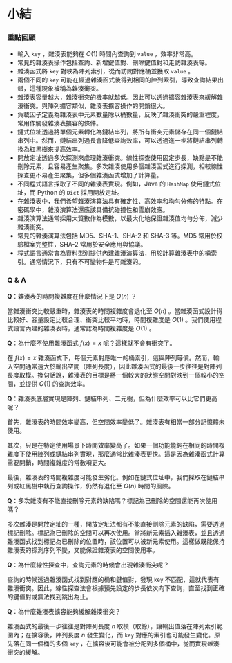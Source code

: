# 小結

### 重點回顧

- 輸入 `key` ，雜湊表能夠在 $O(1)$ 時間內查詢到 `value` ，效率非常高。
- 常見的雜湊表操作包括查詢、新增鍵值對、刪除鍵值對和走訪雜湊表等。
- 雜湊函式將 `key` 對映為陣列索引，從而訪問對應桶並獲取 `value` 。
- 兩個不同的 `key` 可能在經過雜湊函式後得到相同的陣列索引，導致查詢結果出錯，這種現象被稱為雜湊衝突。
- 雜湊表容量越大，雜湊衝突的機率就越低。因此可以透過擴容雜湊表來緩解雜湊衝突。與陣列擴容類似，雜湊表擴容操作的開銷很大。
- 負載因子定義為雜湊表中元素數量除以桶數量，反映了雜湊衝突的嚴重程度，常用作觸發雜湊表擴容的條件。
- 鏈式位址透過將單個元素轉化為鏈結串列，將所有衝突元素儲存在同一個鏈結串列中。然而，鏈結串列過長會降低查詢效率，可以透過進一步將鏈結串列轉換為紅黑樹來提高效率。
- 開放定址透過多次探測來處理雜湊衝突。線性探查使用固定步長，缺點是不能刪除元素，且容易產生聚集。多次雜湊使用多個雜湊函式進行探測，相較線性探查更不易產生聚集，但多個雜湊函式增加了計算量。
- 不同程式語言採取了不同的雜湊表實現。例如，Java 的 `HashMap` 使用鏈式位址，而 Python 的 `Dict` 採用開放定址。
- 在雜湊表中，我們希望雜湊演算法具有確定性、高效率和均勻分佈的特點。在密碼學中，雜湊演算法還應該具備抗碰撞性和雪崩效應。
- 雜湊演算法通常採用大質數作為模數，以最大化地保證雜湊值均勻分佈，減少雜湊衝突。
- 常見的雜湊演算法包括 MD5、SHA-1、SHA-2 和 SHA-3 等。MD5 常用於校驗檔案完整性，SHA-2 常用於安全應用與協議。
- 程式語言通常會為資料型別提供內建雜湊演算法，用於計算雜湊表中的桶索引。通常情況下，只有不可變物件是可雜湊的。

### Q & A

**Q**：雜湊表的時間複雜度在什麼情況下是 $O(n)$ ？

當雜湊衝突比較嚴重時，雜湊表的時間複雜度會退化至 $O(n)$ 。當雜湊函式設計得比較好、容量設定比較合理、衝突比較平均時，時間複雜度是 $O(1)$ 。我們使用程式語言內建的雜湊表時，通常認為時間複雜度是 $O(1)$ 。

**Q**：為什麼不使用雜湊函式 $f(x) = x$ 呢？這樣就不會有衝突了。

在 $f(x) = x$ 雜湊函式下，每個元素對應唯一的桶索引，這與陣列等價。然而，輸入空間通常遠大於輸出空間（陣列長度），因此雜湊函式的最後一步往往是對陣列長度取模。換句話說，雜湊表的目標是將一個較大的狀態空間對映到一個較小的空間，並提供 $O(1)$ 的查詢效率。

**Q**：雜湊表底層實現是陣列、鏈結串列、二元樹，但為什麼效率可以比它們更高呢？

首先，雜湊表的時間效率變高，但空間效率變低了。雜湊表有相當一部分記憶體未使用。

其次，只是在特定使用場景下時間效率變高了。如果一個功能能夠在相同的時間複雜度下使用陣列或鏈結串列實現，那麼通常比雜湊表更快。這是因為雜湊函式計算需要開銷，時間複雜度的常數項更大。

最後，雜湊表的時間複雜度可能發生劣化。例如在鏈式位址中，我們採取在鏈結串列或紅黑樹中執行查詢操作，仍然有退化至 $O(n)$ 時間的風險。

**Q**：多次雜湊有不能直接刪除元素的缺陷嗎？標記為已刪除的空間還能再次使用嗎？

多次雜湊是開放定址的一種，開放定址法都有不能直接刪除元素的缺陷，需要透過標記刪除。標記為已刪除的空間可以再次使用。當將新元素插入雜湊表，並且透過雜湊函式找到標記為已刪除的位置時，該位置可以被新元素使用。這樣做既能保持雜湊表的探測序列不變，又能保證雜湊表的空間使用率。

**Q**：為什麼線性探查中，查詢元素的時候會出現雜湊衝突呢？

查詢的時候透過雜湊函式找到對應的桶和鍵值對，發現 `key` 不匹配，這就代表有雜湊衝突。因此，線性探查法會根據預先設定的步長依次向下查詢，直至找到正確的鍵值對或無法找到跳出為止。

**Q**：為什麼雜湊表擴容能夠緩解雜湊衝突？

雜湊函式的最後一步往往是對陣列長度 $n$ 取模（取餘），讓輸出值落在陣列索引範圍內；在擴容後，陣列長度 $n$ 發生變化，而 `key` 對應的索引也可能發生變化。原先落在同一個桶的多個 `key` ，在擴容後可能會被分配到多個桶中，從而實現雜湊衝突的緩解。
